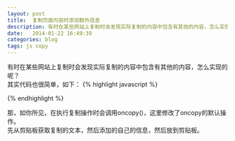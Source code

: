 ```yaml
---
layout: post
title:  复制页面内容时添加额外信息
description: 有时在某些网站上复制时会发现实际复制的内容中包含有其他的内容，怎么实现的呢？
date:   2014-01-22 16:49:39
categories: blog
tags: js copy
---
```

有时在某些网站上复制时会发现实际复制的内容中包含有其他的内容，怎么实现的呢？  
其实代码也很简单，如下：
{% highlight javascript %}
<script type="text/javascript">
document.body.oncopy = function () {  
    setTimeout( function () {  
          var text = clipboardData.getData("text");
          if (text) {  
                text = text + "本文来自:http://www.cnblogs.com/luckystar2010/ 详细来源请参考:"+location.href; 
                clipboardData.setData("text", text);
          }  
      }, 100 )  
}
</script>
{% endhighlight %}

那，如你所见，在执行复制操作时会调用oncopy()，这里修改了oncopy的默认操作。  
先从剪贴板获取复制的文本，然后添加的自己的信息，然后放到剪贴板。